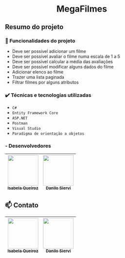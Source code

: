 <h1 align="center"> MegaFilmes</h1>

## Resumo do projeto


### 🔨 Funcionalidades do projeto

- Deve ser possível adicionar um filme
- Deve ser possível avaliar o filme numa escala de 1 a 5
- Deve ser possível calcular a média das avaliações
- Deve ser possível modificar alguns dados do filme
- Adicionar elenco ao filme
- Trazer uma lista paginada
- Filtrar filmes por alguns atributos


### ✔️ Técnicas e tecnologias utilizadas

- ``C#``
- ``Entity Framework Core``
- ``ASP.NET``
- ``Postman``
- ``Visual Studio``
- ``Paradigma de orientação a objetos``


### - Desenvolvedores

| [<img src="https://avatars.githubusercontent.com/IsabelaQM" width=100><br><sub>Isabela Queiroz</sub>](https://github.com/IsabelaQM) |  [<img src="https://avatars.githubusercontent.com/danilosiervi?v=4" width=100><br><sub>Danilo Siervi</sub>](https://github.com/danilosiervi)  |
| :---: | :---: 

## 📫 Contato 

| [<img src="https://img.shields.io/badge/-LinkedIn-%230077B5?style=for-the-badge&logo=linkedin&logoColor=white" width=100><br><sub>Isabela Queiroz</sub>](https://www.linkedin.com/in/isabela-queiroz-marinho-625784140/) |  [<img src="https://img.shields.io/badge/-LinkedIn-%230077B5?style=for-the-badge&logo=linkedin&logoColor=white" width=100><br><sub>Danilo Siervi</sub>](https://www.linkedin.com/in/danilo-siervi-5b9508256/)  |
| :---: | :---: 
